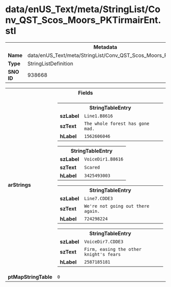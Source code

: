 <h1>data/enUS_Text/meta/StringList/Conv_QST_Scos_Moors_PKTirmairEnt.stl</h1><table><tr><th colspan="100%">Metadata</th></tr><tr><td><b>Name</b></td><td>data/enUS_Text/meta/StringList/Conv_QST_Scos_Moors_PKTirmairEnt.stl</td></tr><tr><td><b>Type</b></td><td>StringListDefinition</td></tr><tr><td><b>SNO ID</b></td><td>938668</td></tr></table>

<table><tr><th colspan="100%">Fields</th></tr><tr><td><b>arStrings</b></td><td><table><tr><th colspan="100%">StringTableEntry</th></tr><tr><td><b>szLabel</b></td><td><code>Line1.B8616</code></td></tr><tr><td><b>szText</b></td><td><code>The whole forest has gone mad.</code></td></tr><tr><td><b>hLabel</b></td><td><code>1562606046</code></td></tr></table>


<table><tr><th colspan="100%">StringTableEntry</th></tr><tr><td><b>szLabel</b></td><td><code>VoiceDir1.B8616</code></td></tr><tr><td><b>szText</b></td><td><code>Scared</code></td></tr><tr><td><b>hLabel</b></td><td><code>3425493003</code></td></tr></table>


<table><tr><th colspan="100%">StringTableEntry</th></tr><tr><td><b>szLabel</b></td><td><code>Line7.CDDE3</code></td></tr><tr><td><b>szText</b></td><td><code>We're not going out there again.</code></td></tr><tr><td><b>hLabel</b></td><td><code>724298224</code></td></tr></table>


<table><tr><th colspan="100%">StringTableEntry</th></tr><tr><td><b>szLabel</b></td><td><code>VoiceDir7.CDDE3</code></td></tr><tr><td><b>szText</b></td><td><code>Firm, easing the other knight's fears</code></td></tr><tr><td><b>hLabel</b></td><td><code>2587185181</code></td></tr></table>


</td></tr><tr><td><b>ptMapStringTable</b></td><td><code>0</code></td></tr></table>

